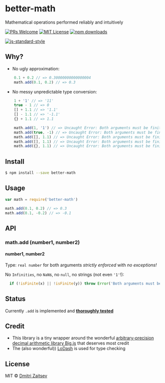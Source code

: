 # better-math
Mathematical operations performed reliably and intuitively


[![PRs Welcome](https://img.shields.io/badge/PRs-welcome-brightgreen.svg?style=flat-square)](http://makeapullrequest.com) 
[![MIT License](https://img.shields.io/npm/l/better-math.svg?style=flat-square)](http://opensource.org/licenses/MIT) 
[![npm downloads](https://img.shields.io/npm/dm/better-math.svg?style=flat-square)](https://www.npmjs.com/package/better-math)

[![js-standard-style](https://cdn.rawgit.com/feross/standard/master/badge.svg)](https://github.com/feross/standard)


## Why?

- No ugly approximation:

```js
	0.1 + 0.2 // => 0.30000000000000004
	math.add(0.1, 0.2) // => 0.3
```

- No messy unpredictable type conversion:

```js
	1 + '1' // => '11'
	true - 1 // => 0
	[] + 1.1 // => '1.1'
	[] - 1.1 // => '-1.1'
	{} + 1.1 // => 1.1

	math.add(1, '1') // => Uncaught Error: Both arguments must be finite numbers
	math.add(true, -1) // => Uncaught Error: Both arguments must be finite numbers
	math.add([], 1.1) // => Uncaught Error: Both arguments must be finite numbers
	math.add([], 1.1) // => Uncaught Error: Both arguments must be finite numbers
	math.add({}, 1.1) // => Uncaught Error: Both arguments must be finite numbers
```


## Install

```sh
$ npm install --save better-math
```


## Usage

```js
var math = require('better-math')

math.add(0.1, 0.2) // => 0.3
math.add(0.1, -0.2) // => -0.1
```


## API

### math.add (number1, number2)

#### number1, number2

Type: `real number` for both arguments *strictly enforced* with *no exceptions!*

No `Infinities`, no `NaN`s, no `null`, no strings (not even `'1'`!):

```js
  if (!isFinite(x) || !isFinite(y)) throw Error('Both arguments must be finite numbers')
```


## Status
Currently `.add` is implemented and [**thoroughly tested**](https://github.com/dmitriz/better-math/blob/master/test.js)


## Credit
- This library is a tiny wrapper around the wonderful
[arbitrary-precision decimal arithmetic library Big.js](https://github.com/MikeMcl/big.js/) that deserves most credit
- The (also wonderful)) [LoDash](https://lodash.com/) is used for type checking


## License

MIT © [Dmitri Zaitsev](https://github.com/dmitriz)
